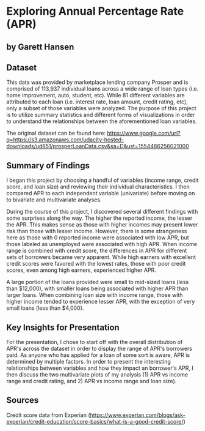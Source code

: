 # Exploring Annual Percentage Rate (APR)

## by Garett Hansen


## Dataset

This data was provided by marketplace lending company Prosper and is comprised of 113,937 individual loans across a wide range of loan types (i.e. home improvement, auto, student, etc). While 81 different variables are attributed to each loan (i.e. interest rate, loan amount, credit rating, etc), only a subset of those variables were analyzed. The purpose of this project is to utilize summary statistics and different forms of visualizations in order to understand the relationships between the aforementioned loan variables.

The original dataset can be found here: https://www.google.com/url?q=https://s3.amazonaws.com/udacity-hosted-downloads/ud651/prosperLoanData.csv&sa=D&ust=1554486256021000


## Summary of Findings

I began this project by choosing a handful of variables (income range, credit score, and loan size) and reviewing their individual characteristics. I then compared APR to each independent variable (univariate) before moving on to bivariate and multivariate analyses.

During the course of this project, I discovered several different findings with some surprises along the way. The higher the reported income, the lesser the APR. This makes sense as those with higher incomes may present lower risk than those with lesser income. However, there is some strangeness here as those with 0 reported income were associated with low APR, but those labeled as unemployed were associated with high APR. When income range is combined with credit score, the differences in APR for different sets of borrowers became very apparent. While high earners with excellent credit scores were favored with the lowest rates, those with poor credit scores, even among high earners, experienced higher APR.

A large portion of the loans provided were small to mid-sized loans (less than $12,000), with smaller loans being associated with higher APR than larger loans. When combining loan size with income range, those with higher income tended to experience lesser APR, with the exception of very small loans (less than $4,000). 


## Key Insights for Presentation

For the presentation, I chose to start off with the overall distribution of APR's across the dataset in order to display the range of APR's borrowers paid. As anyone who has applied for a loan of some sort is aware, APR is determined by multiple factors. In order to present the interesting relationships between variables and how they impact an borrower's APR, I then discuss the two multivariate plots of my analysis (1) APR vs income range and credit rating, and 2) APR vs income range and loan size).

## Sources

Credit score data from Experian (https://www.experian.com/blogs/ask-experian/credit-education/score-basics/what-is-a-good-credit-score/)
